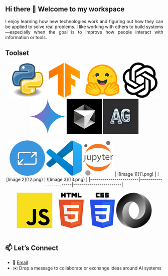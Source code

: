 ## Hi there 👋 Welcome to my workspace
<div align="justify">
I enjoy learning how new technologies work and figuring out how they can be applied to solve real problems. I like working with others to build systems—especially when the goal is to improve how people interact with information or tools.
</div>

## Toolset

<div align="center"> 
<a href="https://www.python.org/" target="_blank"><img src="1.png" alt="Python"></a>
<a href="https://www.tensorflow.org/" target="_blank"><img src="2.png" alt="TF"></a>
<a href="https://huggingface.co/" target="_blank"><img src="3.png" alt="HF"></a>
<a href="https://openai.com/" target="_blank"><img src="4.png" alt="OpenAI"></a>
<a href="https://gemini.google.com/app" target="_blank"><img src="5.png" alt="Gemini"></a>
<a href="https://cursor.com/" target="_blank"><img src="6.png" alt="Cursor AI"></a>
<a href="https://microsoft.github.io/autogen/stable/" target="_blank"><img src="7.png" alt="AutoGen"></a>
</div>
<br> 

<div align="center"> 
<a href="https://adaptivecards.microsoft.com/" target="_blank"><img src="8.png" alt="Adaptive Cards"></a>
<a href="https://code.visualstudio.com/docs" target="_blank"><img src="9.png" alt="VSCode"></a>
<a href="https://docs.jupyter.org/en/latest/" target="_blank"><img src="10.png" alt="Jupyter"></a>
  | ![Image 1](11.png) | ![Image 2](12.png) | ![Image 3](13.png) |
|------------------------|------------------------|------------------------|
</div>
<br> 

<div align="center"> 
<a href="https://developer.mozilla.org/en-US/docs/Web/JavaScript" target="_blank"><img src="11.png" alt="JS"></a>
<a href="https://developer.mozilla.org/en-US/docs/Web/HTML" target="_blank"><img src="12.png" alt="HTML"></a>
<a href="https://developer.mozilla.org/en-US/docs/Web/CSS" target="_blank"><img src="13.png" alt="CSS"></a>
<a href="https://www.json.org/json-en.html" target="_blank"><img src="14.png" alt="JSON"></a>
</div>
<br> 
  

## 📫 Let’s Connect
- 💼 [Email](shwatgal@gmail.com)
- ✉️ Drop a message to collaborate or exchange ideas around AI systems

<!--
**shtgl/shtgl** is a ✨ _special_ ✨ repository because its `README.md` (this file) appears on your GitHub profile.

Here are some ideas to get you started:

- 🔭 I’m currently working on ...
- 🌱 I’m currently learning ...
- 👯 I’m looking to collaborate on ...
- 🤔 I’m looking for help with ...
- 💬 Ask me about ...
- 📫 How to reach me: ...
- 😄 Pronouns: ...
- ⚡ Fun fact: ...
-->
